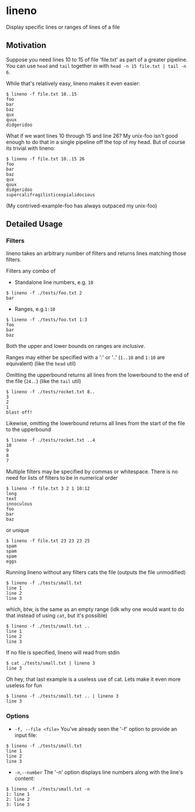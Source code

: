 # lineno

Display specific lines or ranges of lines of a file

## Motivation

Suppose you need lines 10 to 15 of file 'file.txt' as part of a greater pipeline.
You can use `head` and `tail` together in with `head -n 15 file.txt | tail -n 6`.

While that's relatively easy, lineno makes it even easier:

```console
$ lineno -f file.txt 10..15
foo
bar
baz
qux
quux
didgeridoo

```

What if we want lines 10 through 15 and line 26? My unix-foo isn't good enough to do that in a single pipeline off the top of my head.
But of course its trivial with lineno:

```console
$ lineno -f file.txt 10..15 26
foo
bar
baz
qux
quux
didgeridoo
supercalifragilisticexpialidocious

```

(My contrived-example-foo has always outpaced my unix-foo)

## Detailed Usage

### Filters

lineno takes an arbitrary number of filters and returns lines matching those filters.

Filters any combo of

- Standalone line numbers, e.g. `10`

```console
$ lineno -f ./tests/foo.txt 2
bar

```

- Ranges, e.g.`1:10`

```console
$ lineno -f ./tests/foo.txt 1:3
foo
bar
baz

```

Both the upper and lower bounds on ranges are *inclusive*.

Ranges may either be specified with a ':' or '..' (`1..10` and `1:10` are equivalent) (like the `head` util)

Omitting the upperbound returns all lines from the lowerbound to the end of the file (`24..`) (like the `tail` util)

```console
$ lineno -f ./tests/rocket.txt 8..
3
2
1
blast off!

```

Likewise, omitting the lowerbound returns all lines from the start of the file to the upperbound

```console
$ lineno -f ./tests/rocket.txt ..4
10
9
8
7

```

Multiple filters may be specified by commas or whitespace. There is no need for lists of filters to be in numerical order

```console
$ lineno -f file.txt 3 2 1 10:12
long
text
innoculous
foo
bar
baz

```

or unique

```console
$ lineno -f file.txt 23 23 23 25
spam
spam
spam
eggs

```

Running lineno without any filters cats the file (outputs the file unmodified)

```console
$ lineno -f ./tests/small.txt
line 1
line 2
line 3

```

which, btw, is the same as an empty range (idk why one would want to do that instead of using `cat`, but it's possible)

```console
$ lineno -f ./tests/small.txt ..
line 1
line 2
line 3

```

If no file is specified, lineno will read from stdin

```ignore - TODO: trycmd test skipped until trycmd supports pipes https://github.com/assert-rs/snapbox/issues/172
$ cat ./tests/small.txt | lineno 3
line 3

```

Oh hey, that last example is a useless use of cat. Lets make it even more useless for fun

```ignore - TODO: trycmd test skipped until trycmd supports pipes https://github.com/assert-rs/snapbox/issues/172
$ lineno -f ./tests/small.txt .. | lineno 3
line 3

```

### Options

- `-f, --file <file>`
  You've already seen the '-f' option to provide an input file:

```console
$ lineno -f ./tests/small.txt
line 1
line 2
line 3

```

- `-n`,`--number`
  The '-n' option displays line numbers along with the line's content:

```console
$ lineno -f ./tests/small.txt -n
1: line 1
2: line 2
3: line 3

```
